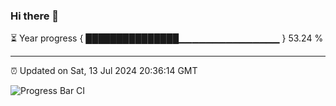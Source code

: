 ### Hi there 👋

⏳ Year progress { ███████████████▁▁▁▁▁▁▁▁▁▁▁▁▁▁▁ } 53.24 %

---

⏰ Updated on Sat, 13 Jul 2024 20:36:14 GMT

![Progress Bar CI](https://github.com/IshwaranRudhara/GIT-ACTION/workflows/Progress%20Bar%20CI/badge.svg)
